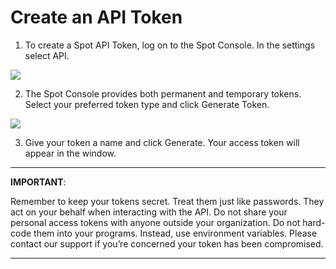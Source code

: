 # Create an API Token

1. To create a Spot API Token, log on to the Spot Console. In the settings select API.

<img src="/administration/_media/api-create-api-token-01.png" />

2. The Spot Console provides both permanent and temporary tokens. Select your preferred token type and click Generate Token.

<img src="/administration/_media/api-create-api-token-02.png" />

3. Give your token a name and click Generate. Your access token will appear in the window.

---
**IMPORTANT**:

Remember to keep your tokens secret. Treat them just like passwords. They act on your behalf when interacting with the API. Do not share your personal access tokens with anyone outside your organization. Do not hard-code them into your programs. Instead, use environment variables. Please contact our support if you’re concerned your token has been compromised.

---
